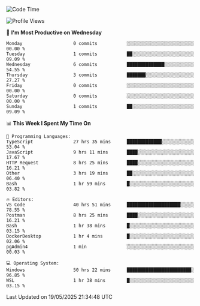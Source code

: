 <!--START_SECTION:waka-->
![Code Time](http://img.shields.io/badge/Code%20Time-5%2C014%20hrs%2054%20mins-blue)

![Profile Views](http://img.shields.io/badge/Profile%20Views-8-blue)

📅 **I'm Most Productive on Wednesday** 

```text
Monday                   0 commits           ░░░░░░░░░░░░░░░░░░░░░░░░░   00.00 % 
Tuesday                  1 commits           ██░░░░░░░░░░░░░░░░░░░░░░░   09.09 % 
Wednesday                6 commits           ██████████████░░░░░░░░░░░   54.55 % 
Thursday                 3 commits           ███████░░░░░░░░░░░░░░░░░░   27.27 % 
Friday                   0 commits           ░░░░░░░░░░░░░░░░░░░░░░░░░   00.00 % 
Saturday                 0 commits           ░░░░░░░░░░░░░░░░░░░░░░░░░   00.00 % 
Sunday                   1 commits           ██░░░░░░░░░░░░░░░░░░░░░░░   09.09 % 
```


📊 **This Week I Spent My Time On** 

```text
💬 Programming Languages: 
TypeScript               27 hrs 35 mins      █████████████░░░░░░░░░░░░   53.04 % 
JavaScript               9 hrs 11 mins       ████░░░░░░░░░░░░░░░░░░░░░   17.67 % 
HTTP Request             8 hrs 25 mins       ████░░░░░░░░░░░░░░░░░░░░░   16.21 % 
Other                    3 hrs 19 mins       ██░░░░░░░░░░░░░░░░░░░░░░░   06.40 % 
Bash                     1 hr 59 mins        █░░░░░░░░░░░░░░░░░░░░░░░░   03.82 % 

🔥 Editors: 
VS Code                  40 hrs 51 mins      ████████████████████░░░░░   78.55 % 
Postman                  8 hrs 25 mins       ████░░░░░░░░░░░░░░░░░░░░░   16.21 % 
Bash                     1 hr 38 mins        █░░░░░░░░░░░░░░░░░░░░░░░░   03.15 % 
DockerDesktop            1 hr 4 mins         █░░░░░░░░░░░░░░░░░░░░░░░░   02.06 % 
pgAdmin4                 1 min               ░░░░░░░░░░░░░░░░░░░░░░░░░   00.03 % 

💻 Operating System: 
Windows                  50 hrs 22 mins      ████████████████████████░   96.85 % 
WSL                      1 hr 38 mins        █░░░░░░░░░░░░░░░░░░░░░░░░   03.15 % 
```


 Last Updated on 19/05/2025 21:34:48 UTC
<!--END_SECTION:waka-->
